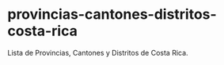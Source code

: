 # provincias-cantones-distritos-costa-rica
Lista de Provincias, Cantones y Distritos de Costa Rica.
